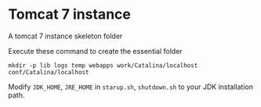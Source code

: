 # Tomcat 7 instance
A tomcat 7 instance skeleton folder

Execute these command to create the essential folder

```
mkdir -p lib logs temp webapps work/Catalina/localhost conf/Catalina/localhost
```

Modify `JDK_HOME`, `JRE_HOME` in `starup.sh`, `shutdown.sh` to your JDK installation path.

